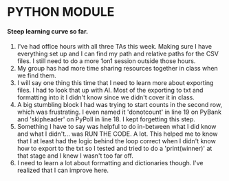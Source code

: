 # PYTHON MODULE

#### Steep learning curve so far.

1. I've had office hours with all three TAs this week. Making sure I have everything set up and I can find my path and relative paths for the CSV files. I still need to do a more 1on1 session outside those hours.
2. My group has had more time sharing resources together in class when we find them.
3. I will say one thing this time that I need to learn more about exporting files. I had to look that up with AI. Most of the exporting to txt and formatting into it I didn't know since we didn't cover it in class.
4. A big stumbling block I had was trying to start counts in the second row, which was frustrating. I even named it 'donotcount' in line 19 on PyBank and 'skipheader' on PyPoll in line 18. I kept forgetting this step.
5. Something I have to say was helpful to do in-between what I did know and what I didn't... was RUN THE CODE. A lot. This helped me to know that I at least had the logic behind the loop correct when I didn't know how to export to the txt so I tested and tried to do a 'print(winner)' at that stage and I knew I wasn't too far off.
6. I need to learn a lot about formatting and dictionaries though. I've realized that I can improve here.
